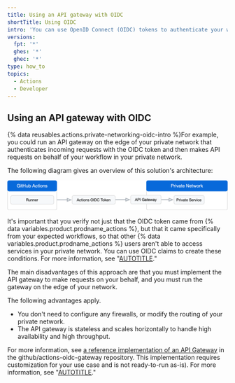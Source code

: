 ```yaml
---
title: Using an API gateway with OIDC
shortTitle: Using OIDC
intro: 'You can use OpenID Connect (OIDC) tokens to authenticate your workflow.'
versions:
  fpt: '*'
  ghes: '*'
  ghec: '*'
type: how_to
topics:
  - Actions
  - Developer
---
```


## Using an API gateway with OIDC

{% data reusables.actions.private-networking-oidc-intro %}For example, you could run an API gateway on the edge of your private network that authenticates incoming requests with the OIDC token and then makes API requests on behalf of your workflow in your private network.

The following diagram gives an overview of this solution's architecture:

![Diagram of an OIDC gateway architecture, starting with a {% data variables.product.prodname_actions %} runner and ending with a private network's private service.](/assets/images/help/actions/actions-oidc-gateway.png)

It's important that you verify not just that the OIDC token came from {% data variables.product.prodname_actions %}, but that it came specifically from your expected workflows, so that other {% data variables.product.prodname_actions %} users aren't able to access services in your private network. You can use OIDC claims to create these conditions. For more information, see "[AUTOTITLE](/actions/deployment/security-hardening-your-deployments/about-security-hardening-with-openid-connect#defining-trust-conditions-on-cloud-roles-using-oidc-claims)."

The main disadvantages of this approach are that you must implement the API gateway to make requests on your behalf, and you must run the gateway on the edge of your network.

The following advantages apply.

* You don't need to configure any firewalls, or modify the routing of your private network.
* The API gateway is stateless and scales horizontally to handle high availability and high throughput.

For more information, see [a reference implementation of an API Gateway](https://github.com/github/actions-oidc-gateway-example) in the github/actions-oidc-gateway repository. This implementation requires customization for your use case and is not ready-to-run as-is). For more information, see "[AUTOTITLE](/actions/deployment/security-hardening-your-deployments/about-security-hardening-with-openid-connect)."
